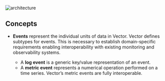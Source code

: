 ![architecture](architecture.svg)

## Concepts

- **Events** represent the individual units of data in Vector.
  Vector defines subtypes for events. This is necessary to establish domain-specific requirements enabling
  interoperability with existing monitoring and observability systems.

    - A **log event** is a generic key/value representation of an event.
    - A **metric event** represents a numerical operation performed on a time series. Vector’s metric events are fully interoperable.
